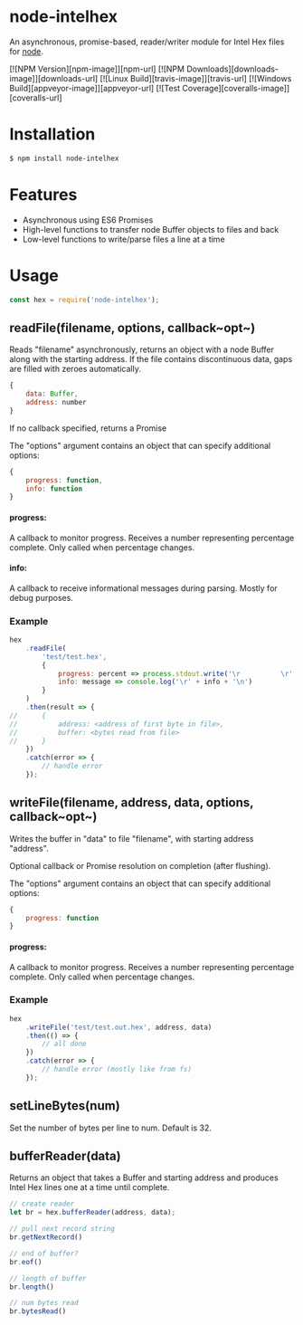 # node-intelhex

An asynchronous, promise-based, reader/writer module for Intel Hex files for [node](http://nodejs.org).

  [![NPM Version][npm-image]][npm-url]
  [![NPM Downloads][downloads-image]][downloads-url]
  [![Linux Build][travis-image]][travis-url]
  [![Windows Build][appveyor-image]][appveyor-url]
  [![Test Coverage][coveralls-image]][coveralls-url]


# Installation
```bash
$ npm install node-intelhex
```
# Features
* Asynchronous using ES6 Promises
* High-level functions to transfer node Buffer objects to files and back
* Low-level functions to write/parse files a line at a time
# Usage
```js
const hex = require('node-intelhex');
```
## readFile(filename, options, callback~opt~)

Reads "filename" asynchronously, returns an object with a node Buffer along with the starting address.  If the file contains discontinuous data, gaps are filled with zeroes automatically.
```js
{
    data: Buffer,
    address: number
}
```

If no callback specified, returns a Promise

The "options" argument contains an object that can specify additional options:
```js
{
    progress: function,
    info: function
}
```
#### progress:
A callback to monitor progress.  Receives a number representing percentage complete.  Only called when percentage changes.
#### info:
A callback to receive informational messages during parsing.  Mostly for debug purposes.
### Example
```js
hex
    .readFile(
        'test/test.hex',
        {
            progress: percent => process.stdout.write('\r          \r' + percent + '%'),
            info: message => console.log('\r' + info + '\n')
        }
    )
    .then(result => {
//      {
//          address: <address of first byte in file>, 
//          buffer: <bytes read from file>
//      }
    })
    .catch(error => {
        // handle error
    });
```
## writeFile(filename, address, data, options, callback~opt~)

Writes the buffer in "data" to file "filename", with starting address "address".

Optional callback or Promise resolution on completion (after flushing).

The "options" argument contains an object that can specify additional options:
```js
{
    progress: function
}
```
#### progress:
A callback to monitor progress.  Receives a number representing percentage complete.  Only called when percentage changes.
### Example
```js
hex
    .writeFile('test/test.out.hex', address, data)
    .then(() => {
        // all done
    })
    .catch(error => {
        // handle error (mostly like from fs)
    });
```
## setLineBytes(num)
Set the number of bytes per line to num.  Default is 32.
## bufferReader(data)
Returns an object that takes a Buffer and starting address and produces Intel Hex lines one at a time until complete.
```js
// create reader
let br = hex.bufferReader(address, data);

// pull next record string
br.getNextRecord()

// end of buffer?
br.eof()

// length of buffer
br.length()

// num bytes read
br.bytesRead()

